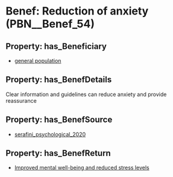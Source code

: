 # Benef: __Reduction of anxiety__ (PBN__Benef_54)

## Property: has_Beneficiary

* [general population](../Stakeholder/PBN__Stakeholder_9)

## Property: has_BenefDetails

Clear information and guidelines can reduce anxiety and provide reassurance

## Property: has_BenefSource

* [serafini_psychological_2020](../Article/PBN__Article_12)

## Property: has_BenefReturn

* [Improved mental well-being and reduced stress levels](../BenefReturn/PBN__BenefReturn_54)


